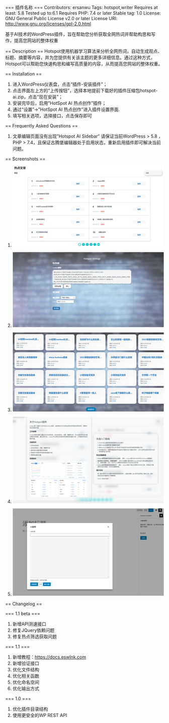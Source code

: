 === 插件名称 ===
Contributors: ersanwu
Tags: hotspot,writer
Requires at least: 5.8
Tested up to:6.1
Requires PHP: 7.4 or later
Stable tag: 1.0
License: GNU General Public License v2.0 or later
License URI: http://www.gnu.org/licenses/gpl-2.0.html

基于AI技术的WordPress插件，旨在帮助您分析获取全网热词并帮助构思和写作，提高您网站的整体权重

== Description ==
Hotspot使用机器学习算法来分析全网热词，自动生成观点、标题、摘要等内容，并为您提供有关该主题的更多详细信息。通过这种方式，Hotspot可以帮助您快速构思和编写高质量的内容，从而提高您网站的整体权重。

== Installation ==

1. 进入WordPress仪表盘，点击“插件-安装插件”；
2. 点击界面左上方的“上传按钮”，选择本地提前下载好的插件压缩包hotspot-ai.zip，点击“现在安装”；
3. 安装完毕后，启用”HotSpot AI 热点创作”插件；
4. 通过“设置”->”HotSpot AI 热点创作”进入插件设置界面.
5. 填写相关选项，选择接口，点击保存即可

== Frequently Asked Questions ==

1. 文章编辑页面没有出现”Hotspot AI Sidebar“
请保证当前WordPress > 5.8 ，PHP > 7.4，且保证古腾堡编辑器处于启用状态，重新启用插件即可解决当前问题。

== Screenshots ==

1. ![热词筛选](assets\img\screenshot-1.png)

2. ![设置界面](assets\img\screenshot-2.png)

3. ![统计分析](assets\img\screenshot-3.png)

4. ![关于](assets\img\screenshot-4.png)

5. ![Sidebar](assets\img\screenshot-5.png)

   

== Changelog ==

=== 1.1 beta ===

1. 新增API测速接口
2. 修复JQuery依赖问题
3. 修复热点筛选获取问题

=== 1.1 ===

1. 新增教程：https://docs.eswlnk.com
2. 新增验证接口
3. 优化文件结构
4. 优化相关函数
5. 优化命名空间
6. 优化输出方式 


=== 1.0 ===

1. 优化插件目录结构
2. 使用更安全的WP REST API
